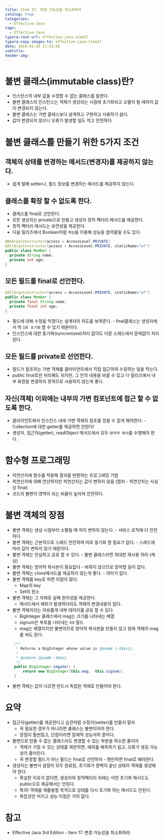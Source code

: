```yaml
---
title: Item 17. 변경 가능성을 최소화하라
catalog: true
Categories:
  - Effective-Java
tags:
  - Effective-Java
typora-root-url: effective-java-item17
typora-copy-images-to: effective-java-item17
date: 2019-01-20 17:53:58
subtitle:
header-img:
---
```


# 불변 클래스(immutable class)란?
* 인스턴스의 내부 값을 수정할 수 없는 클래스를 말한다.  
* 불변 클래스의 인스턴스는 객체가 생성되는 시점에 초기화되고 소멸이 될 때까지 값이 변경되지 않는다.  
* 불변 클래스는 가변 클래스보다 설계하고 구현하고 사용하기 쉽다.
* 값이 변경되지 않으니 오류가 발생할 일도 적고 안전하다.

# 불변 클래스를 만들기 위한 5가지 조건
## 객체의 상태를 변경하는 메서드(변경자)를 제공하지 않는다.
* 쉽게 말해 setter나, 필드 정보를 변경하는 메서드를 제공하지 않는다.
## 클래스를 확장 할 수 없도록 한다.
* 클래스를 final로 선언한다.
* 모든 생성자는 private으로 만들고 생성자 정적 팩터리 메서드를 제공한다.
* 정적 팩터리 메서드는 유연성을 제공한다.
* 다음 릴리즈에서 Boolean처럼 `캐싱`을 이용해 성능을 끌어올릴 수도 있다.

```java
@NoArgsConstructor(access = AccessLevel.PRIVATE)
@AllArgsConstructor(access = AccessLevel.PRIVATE, staticName="of")
public class Member {
  private String name;
  private int age;
}
```
## 모든 필드를 final로 선언한다.
```java
@AllArgsConstructor(access = AccessLevel.PRIVATE, staticName="of")
public class Member {
  private final String name;
  private final int age;
}
```
* 필드에 대해 수정을 막겠다는 설계자의 의도를 보여준다. - final클래스는 생성자에서 딱 `1회 초기화` 할 수 있기 때문이다.
* 인스턴스에 대한 동기화(syncronized)처리 없이도 다른 스레드에서 문제없이 처리 된다.

## 모든 필드를 private로 선언한다.
* 필드가 참조하는 가변 객체를 클라이언트에서 직접 접근하여 수정하는 일을 막는다.
* public final로만 처리해도 되지만, 그 안의 내용을 바꿀 수 있고 다 릴리즈에서 내부 표현을 변경하지 못하므로 사용하지 않는게 좋다.

## 자신(객체) 이외에는 내부의 가변 컴포넌트에 접근 할 수 없도록 한다.
* 클라이언트에서 인스턴스 내에 가변 객체의 참조를 얻을 수 없게 해야한다. - Collection에 대한 getter를 제공하면 안된다!
* 생성자, 접근자(getter), readObject 메서드에서 모두 `방어적 복사`를 수행해야 한다.

# 함수형 프로그래밍
* 피연산자에 함수를 적용해 결과를 반환하는 프로그래밍 기법
* 피연산자에 대해 연산하지만 피연산자는 값이 변하지 않음 
(캡처 - 피연산자는 사실상 final)
* 코드의 불변이 영역이 되는 비율이 높아져 안전하다.

# 불변 객체의 장점
* 불변 객체는 생성 시점부터 소멸될 때 까지 변하지 않는다. - 서비스 로직에 더 안전하다.
* 불변 객체는 근본적으로 스레드 안전하여 따로 동기화 할 필요가 없다. - 스레드에 따라 값이 변하지 않기 때문이다.
* 불변 객체는 안심하고 공유 할 수 있다. - 불변 클래스라면 최대한 재사용 하라 (캐싱)
* 불변 객체는 방어적 복사본이 필요없다 - 바뀌지 않으므로 방어할 일이 없다.
* 불변 객체는 clone메서드를 제공하지 않는게 좋다. - 의미가 없다.
* 불변 객체를 key로 하면 이점이 많다.
  * Map의 key
  * Set의 원소
* 불변 객체는 그 자체로 실패 원자성을 제공한다.
  * 메서드에서 예외가 발생하더라도 객체의 변경내용이 없다.
* 불변 객체끼리는 자유롭게 내부 데이터를 공유 할 수 있다.
  * BigInteger 클래스에서 mag는 크기를 나타내는 배열
  * signum은 부호를 나타내는 int 필드
  * mag는 배열이지만 불변이므로 방어적 복사본을 만들지 않고 원래 객체의 mag를 써도 된다.
  
```java
    /**
     * Returns a BigInteger whose value is {@code (-this)}.
     *
     * @return {@code -this}
     */
    public BigInteger negate() {
        return new BigInteger(this.mag, -this.signum);
    }
```
* 불변 객체는 값이 다르면 반드시 독립된 객체로 만들어야 한다.

# 요약
* 접근자(getter)를 제공한다고 습관처럼 수정자(setter)를 만들지 말자
  * 꼭 필요한 경우가 아니라면 클래스는 불변이어야 한다.
  * 장점이 훨씬많고, 단점이라면 잠재적 성능저하 뿐이다.
* 불변으로 만들 수 없는 클래스라도 변경할 수 있는 부분을 최소한 줄이자
  * 객체가 가질 수 있는 상태를 제한하면, 예외를 예측하기 쉽고, 오류가 생길 가능성이 줄어든다.
  * 꼭 변경할 필드가 아닌 필드는 final로 선언하자 - 웬만하면 final로 해야한다.
* 생성자는 불변식 설정이 모두 완료된, 초기화가 완벽히 끝난 상태의 객체를 생성해야 한다.
  * 확실한 이유가 없다면, 생성자와 정적팩터리 외에는 어떤 초기화 메서드도 public으로 제공해서는 안된다.
  * 특히! 객체를 재활용할 목적으로 상태를 다시 초기화 하는 메서드도 안된다.
  * 복잡성만 커지고 성능 이점은 거의 없다.

# 참고
* Effective Java 3rd Edition - Item 17. 변경 가능성을 최소화하라